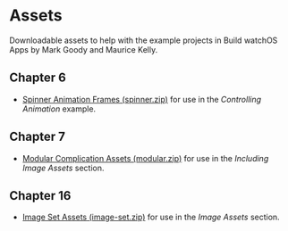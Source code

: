 # Assets

Downloadable assets to help with the example projects in Build watchOS Apps by Mark Goody and Maurice Kelly.


## Chapter 6

* [Spinner Animation Frames (spinner.zip)](https://github.com/bwa-book/example-assets/blob/master/Chapter%206/spinner.zip?raw=true) for use in the *Controlling Animation* example.


## Chapter 7

* [Modular Complication Assets (modular.zip)](https://github.com/bwa-book/example-assets/blob/master/Chapter%207/modular.zip?raw=true) for use in the *Including Image Assets* section.


## Chapter 16

* [Image Set Assets (image-set.zip)](https://github.com/bwa-book/example-assets/blob/master/Chapter%2016/image-set.zip?raw=true) for use in the *Image Assets* section.
